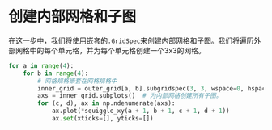 # 创建内部网格和子图

在这一步中，我们将使用嵌套的`.GridSpec`来创建内部网格和子图。我们将遍历外部网格中的每个单元格，并为每个单元格创建一个3x3的网格。

```python
for a in range(4):
    for b in range(4):
        # 网格规格嵌套在网格规格中
        inner_grid = outer_grid[a, b].subgridspec(3, 3, wspace=0, hspace=0)
        axs = inner_grid.subplots()  # 为内部网格创建所有子图。
        for (c, d), ax in np.ndenumerate(axs):
            ax.plot(*squiggle_xy(a + 1, b + 1, c + 1, d + 1))
            ax.set(xticks=[], yticks=[])
```
